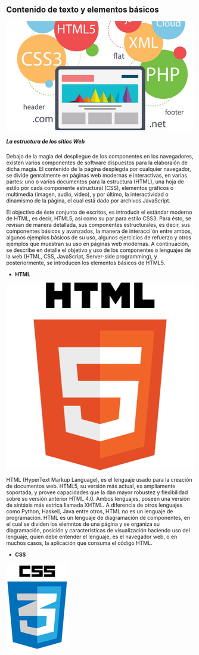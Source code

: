 ## Contenido de texto y elementos básicos


![Web dev](https://raw.githubusercontent.com/scvalencia/SchoolWork/master/Teaching/ISIS3710/HTML%26CSS/img/image.jpg)

##### La estructura de los sitios Web

Debajo de la magia del despliegue de los componentes en los navegadores, existen varios componentes de software dispuestos para la elaboraión de dicha magia. El contenido de la página desplegda por cualquier navegador, se divide genralmente en páginas web modernas e interactivas, en varias partes: uno o varios documentos para la estructura (HTML), una hoja de estilo por cada componente estructural (CSS), elementos gráficos o multimedia (imagen, audio, video), y por último, la interactividad o dinamismo de la página, el cual está dado por archivos JavaScript. 

El objectivo de éste conjunto de escritos, es introducir el estándar moderno de HTML, es decir, HTML5, así como su par para estilo CSS3. Para ésto, se revisan de manera detallada, sus componentes estructurales, es decir, sus componentes básicos y avanzados, la manera de interacci´ón entre ambos, algunos ejemplos básicos de su uso, algunos ejercicios de refuerzo y otros ejemplos que muestran su uso en páginas web modernas. A continuación, se describe en detalle el objetivo y uso de los componentes o lenguajes de la web (HTML, CSS, JavaScript, Server-side programming), y posteriormente, se introducen los elementos básicos de HTML5.

+ **HTML**

![](https://raw.githubusercontent.com/scvalencia/SchoolWork/master/Teaching/ISIS3710/HTML%26CSS/img/html_logo.png)

HTML (HyperText Markup Language), es el lenguaje usado para la creación de documentos web. HTML5, su versión más actual, es ampliamente soportada, y provee capacidades que la dan mayor robustez y flexibilidad sobre su versión anterior HTML 4.0. Ambos lenguajes, poseen una versión de sintáxis más estrica llamada XHTML. A diferencia de otros lenguajes como Python, Haskell, Java entre otros, HTML no es un lenguaje de programación. HTML es un lenguaje de diagramación de componentes, en el cual se dividen los elemntos de una página y se organiza su diagramación, posición y características de visualización haciendo uso del lenguaje, quien debe entender el lenguaje, es el navegador web, o en muchos casos, la aplicación que consuma el código HTML.

+ **CSS**

![](https://raw.githubusercontent.com/scvalencia/SchoolWork/master/Teaching/ISIS3710/HTML%26CSS/img/css_logo.png)


















